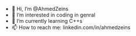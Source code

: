 - 👋 Hi, I’m @AhmedZeins
- 👀 I’m interested in coding in genral
- 🌱 I’m currently learning C++s
- 📫 How to reach me: linkedin.com/in/ahmedzeins


<!---
AhmedZeins/AhmedZeins is a ✨ special ✨ repository because its `README.md` (this file) appears on your GitHub profile.
You can click the Preview link to take a look at your changes.
--->
